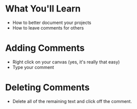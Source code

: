 # What You'll Learn

- How to better document your projects
- How to leave comments for others


# Adding Comments

- Right click on your canvas (yes, it's really that easy)
- Type your comment

# Deleting Comments

- Delete all of the remaining text and click off the comment.

